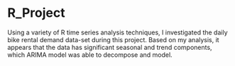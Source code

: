 # R_Project
Using a variety of R time series analysis techniques, I investigated the daily bike rental demand data-set during this project. Based on my analysis, it appears that the data has significant seasonal and trend components, which ARIMA model was able to decompose and model.
